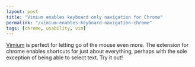 ```yaml
---
layout: post
title: "Vimium enables keyboard only navigation for Chrome"
permalink: "/vimium-enables-keyboard-navigation-chrome"
tags: [chrome, usability, vim]
---
```


<a href="http://vimium.github.com/">Vimium</a> is perfect for letting go of the mouse even more. The extension for chrome enables shortcuts for just about everything, perhaps with the sole exception of being able to select text. Try it out!
